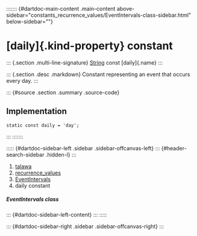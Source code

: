 ::::::: {#dartdoc-main-content .main-content above-sidebar="constants_recurrence_values/EventIntervals-class-sidebar.html" below-sidebar=""}
<div>

# [daily]{.kind-property} constant

</div>

::: {.section .multi-line-signature}
[String](https://api.flutter.dev/flutter/dart-core/String-class.html)
const [daily]{.name}
:::

::: {.section .desc .markdown}
Constant representing an event that occurs every day.
:::

::: {#source .section .summary .source-code}
## Implementation

``` language-dart
static const daily = 'day';
```
:::
:::::::

::::: {#dartdoc-sidebar-left .sidebar .sidebar-offcanvas-left}
::: {#header-search-sidebar .hidden-l}
:::

1.  [talawa](../../index.html)
2.  [recurrence_values](../../constants_recurrence_values/)
3.  [EventIntervals](../../constants_recurrence_values/EventIntervals-class.html)
4.  daily constant

##### EventIntervals class

::: {#dartdoc-sidebar-left-content}
:::
:::::

::: {#dartdoc-sidebar-right .sidebar .sidebar-offcanvas-right}
:::
